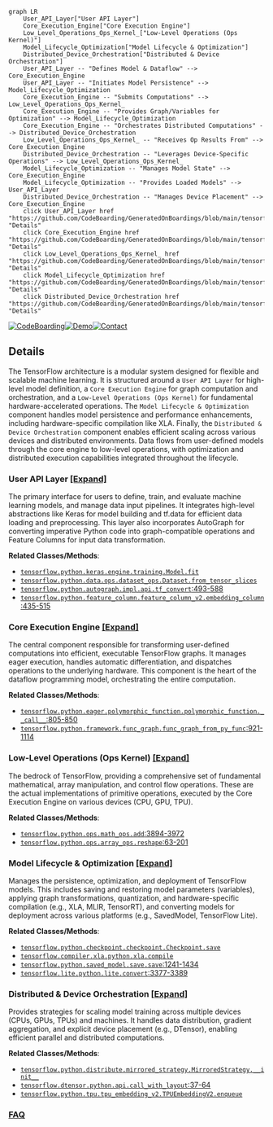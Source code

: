 ```mermaid
graph LR
    User_API_Layer["User API Layer"]
    Core_Execution_Engine["Core Execution Engine"]
    Low_Level_Operations_Ops_Kernel_["Low-Level Operations (Ops Kernel)"]
    Model_Lifecycle_Optimization["Model Lifecycle & Optimization"]
    Distributed_Device_Orchestration["Distributed & Device Orchestration"]
    User_API_Layer -- "Defines Model & Dataflow" --> Core_Execution_Engine
    User_API_Layer -- "Initiates Model Persistence" --> Model_Lifecycle_Optimization
    Core_Execution_Engine -- "Submits Computations" --> Low_Level_Operations_Ops_Kernel_
    Core_Execution_Engine -- "Provides Graph/Variables for Optimization" --> Model_Lifecycle_Optimization
    Core_Execution_Engine -- "Orchestrates Distributed Computations" --> Distributed_Device_Orchestration
    Low_Level_Operations_Ops_Kernel_ -- "Receives Op Results From" --> Core_Execution_Engine
    Distributed_Device_Orchestration -- "Leverages Device-Specific Operations" --> Low_Level_Operations_Ops_Kernel_
    Model_Lifecycle_Optimization -- "Manages Model State" --> Core_Execution_Engine
    Model_Lifecycle_Optimization -- "Provides Loaded Models" --> User_API_Layer
    Distributed_Device_Orchestration -- "Manages Device Placement" --> Core_Execution_Engine
    click User_API_Layer href "https://github.com/CodeBoarding/GeneratedOnBoardings/blob/main/tensorflow/User_API_Layer.md" "Details"
    click Core_Execution_Engine href "https://github.com/CodeBoarding/GeneratedOnBoardings/blob/main/tensorflow/Core_Execution_Engine.md" "Details"
    click Low_Level_Operations_Ops_Kernel_ href "https://github.com/CodeBoarding/GeneratedOnBoardings/blob/main/tensorflow/Low_Level_Operations_Ops_Kernel_.md" "Details"
    click Model_Lifecycle_Optimization href "https://github.com/CodeBoarding/GeneratedOnBoardings/blob/main/tensorflow/Model_Lifecycle_Optimization.md" "Details"
    click Distributed_Device_Orchestration href "https://github.com/CodeBoarding/GeneratedOnBoardings/blob/main/tensorflow/Distributed_Device_Orchestration.md" "Details"
```

[![CodeBoarding](https://img.shields.io/badge/Generated%20by-CodeBoarding-9cf?style=flat-square)](https://github.com/CodeBoarding/CodeBoarding)[![Demo](https://img.shields.io/badge/Try%20our-Demo-blue?style=flat-square)](https://www.codeboarding.org/demo)[![Contact](https://img.shields.io/badge/Contact%20us%20-%20contact@codeboarding.org-lightgrey?style=flat-square)](mailto:contact@codeboarding.org)

## Details

The TensorFlow architecture is a modular system designed for flexible and scalable machine learning. It is structured around a `User API Layer` for high-level model definition, a `Core Execution Engine` for graph computation and orchestration, and a `Low-Level Operations (Ops Kernel)` for fundamental hardware-accelerated operations. The `Model Lifecycle & Optimization` component handles model persistence and performance enhancements, including hardware-specific compilation like XLA. Finally, the `Distributed & Device Orchestration` component enables efficient scaling across various devices and distributed environments. Data flows from user-defined models through the core engine to low-level operations, with optimization and distributed execution capabilities integrated throughout the lifecycle.

### User API Layer [[Expand]](./User_API_Layer.md)
The primary interface for users to define, train, and evaluate machine learning models, and manage data input pipelines. It integrates high-level abstractions like Keras for model building and tf.data for efficient data loading and preprocessing. This layer also incorporates AutoGraph for converting imperative Python code into graph-compatible operations and Feature Columns for input data transformation.


**Related Classes/Methods**:

- <a href="https://github.com/tensorflow/tensorflow/blob/master/tensorflow/python/keras/engine/training.py" target="_blank" rel="noopener noreferrer">`tensorflow.python.keras.engine.training.Model.fit`</a>
- <a href="https://github.com/tensorflow/tensorflow/blob/master/tensorflow/python/data/ops/dataset_ops.py" target="_blank" rel="noopener noreferrer">`tensorflow.python.data.ops.dataset_ops.Dataset.from_tensor_slices`</a>
- <a href="https://github.com/tensorflow/tensorflow/blob/master/tensorflow/python/autograph/impl/api.py#L493-L588" target="_blank" rel="noopener noreferrer">`tensorflow.python.autograph.impl.api.tf_convert`:493-588</a>
- <a href="https://github.com/tensorflow/tensorflow/blob/master/tensorflow/python/feature_column/feature_column_v2.py#L435-L515" target="_blank" rel="noopener noreferrer">`tensorflow.python.feature_column.feature_column_v2.embedding_column`:435-515</a>


### Core Execution Engine [[Expand]](./Core_Execution_Engine.md)
The central component responsible for transforming user-defined computations into efficient, executable TensorFlow graphs. It manages eager execution, handles automatic differentiation, and dispatches operations to the underlying hardware. This component is the heart of the dataflow programming model, orchestrating the entire computation.


**Related Classes/Methods**:

- <a href="https://github.com/tensorflow/tensorflow/blob/master/tensorflow/python/eager/polymorphic_function/polymorphic_function.py#L805-L850" target="_blank" rel="noopener noreferrer">`tensorflow.python.eager.polymorphic_function.polymorphic_function.__call__`:805-850</a>
- <a href="https://github.com/tensorflow/tensorflow/blob/master/tensorflow/python/framework/func_graph.py#L921-L1114" target="_blank" rel="noopener noreferrer">`tensorflow.python.framework.func_graph.func_graph_from_py_func`:921-1114</a>


### Low-Level Operations (Ops Kernel) [[Expand]](./Low_Level_Operations_Ops_Kernel_.md)
The bedrock of TensorFlow, providing a comprehensive set of fundamental mathematical, array manipulation, and control flow operations. These are the actual implementations of primitive operations, executed by the Core Execution Engine on various devices (CPU, GPU, TPU).


**Related Classes/Methods**:

- <a href="https://github.com/tensorflow/tensorflow/blob/master/tensorflow/python/ops/math_ops.py#L3894-L3972" target="_blank" rel="noopener noreferrer">`tensorflow.python.ops.math_ops.add`:3894-3972</a>
- <a href="https://github.com/tensorflow/tensorflow/blob/master/tensorflow/python/ops/array_ops.py#L63-L201" target="_blank" rel="noopener noreferrer">`tensorflow.python.ops.array_ops.reshape`:63-201</a>


### Model Lifecycle & Optimization [[Expand]](./Model_Lifecycle_Optimization.md)
Manages the persistence, optimization, and deployment of TensorFlow models. This includes saving and restoring model parameters (variables), applying graph transformations, quantization, and hardware-specific compilation (e.g., XLA, MLIR, TensorRT), and converting models for deployment across various platforms (e.g., SavedModel, TensorFlow Lite).


**Related Classes/Methods**:

- <a href="https://github.com/tensorflow/tensorflow/blob/master/tensorflow/python/checkpoint/checkpoint.py" target="_blank" rel="noopener noreferrer">`tensorflow.python.checkpoint.checkpoint.Checkpoint.save`</a>
- <a href="https://github.com/tensorflow/tensorflow/blob/master/tensorflow/compiler/tf2xla/python/xla.py" target="_blank" rel="noopener noreferrer">`tensorflow.compiler.xla.python.xla.compile`</a>
- <a href="https://github.com/tensorflow/tensorflow/blob/master/tensorflow/python/saved_model/save.py#L1241-L1434" target="_blank" rel="noopener noreferrer">`tensorflow.python.saved_model.save.save`:1241-1434</a>
- <a href="https://github.com/tensorflow/tensorflow/blob/master/tensorflow/lite/python/lite.py#L3377-L3389" target="_blank" rel="noopener noreferrer">`tensorflow.lite.python.lite.convert`:3377-3389</a>


### Distributed & Device Orchestration [[Expand]](./Distributed_Device_Orchestration.md)
Provides strategies for scaling model training across multiple devices (CPUs, GPUs, TPUs) and machines. It handles data distribution, gradient aggregation, and explicit device placement (e.g., DTensor), enabling efficient parallel and distributed computations.


**Related Classes/Methods**:

- <a href="https://github.com/tensorflow/tensorflow/blob/master/tensorflow/python/distribute/mirrored_strategy.py" target="_blank" rel="noopener noreferrer">`tensorflow.python.distribute.mirrored_strategy.MirroredStrategy.__init__`</a>
- <a href="https://github.com/tensorflow/tensorflow/blob/master/tensorflow/dtensor/python/api.py#L37-L64" target="_blank" rel="noopener noreferrer">`tensorflow.dtensor.python.api.call_with_layout`:37-64</a>
- <a href="https://github.com/tensorflow/tensorflow/blob/master/tensorflow/python/tpu/tpu_embedding_v2.py" target="_blank" rel="noopener noreferrer">`tensorflow.python.tpu.tpu_embedding_v2.TPUEmbeddingV2.enqueue`</a>




### [FAQ](https://github.com/CodeBoarding/GeneratedOnBoardings/tree/main?tab=readme-ov-file#faq)